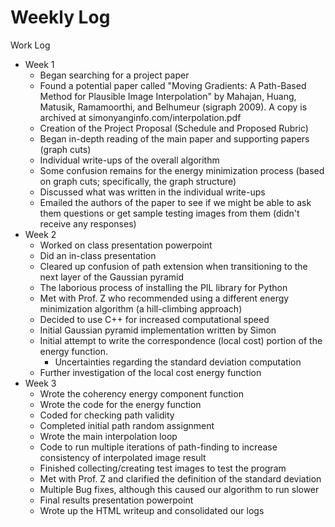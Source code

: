 # Weekly Log #

Work Log
  * Week 1
    * Began searching for a project paper
    * Found a potential paper called "Moving Gradients: A Path-Based Method for Plausible Image Interpolation" by Mahajan, Huang, Matusik, Ramamoorthi, and Belhumeur (sigraph 2009). A copy is archived at simonyanginfo.com/interpolation.pdf
    * Creation of the Project Proposal  (Schedule and Proposed Rubric)
    * Began in-depth reading of the main paper and supporting papers (graph cuts)
    * Individual write-ups of the overall algorithm
    * Some confusion remains for the energy minimization process (based on graph cuts; specifically, the graph structure)
    * Discussed what was written in the individual write-ups
    * Emailed the authors of the paper to see if we might be able to ask them questions or get sample testing images from them (didn't receive any responses)
  * Week 2
    * Worked on class presentation powerpoint
    * Did an in-class presentation
    * Cleared up confusion of path extension when transitioning to the next layer of the Gaussian pyramid
    * The laborious process of installing the PIL library for Python
    * Met with Prof. Z who recommended using a different energy minimization algorithm (a hill-climbing approach)
    * Decided to use C++ for increased computational speed
    * Initial Gaussian pyramid implementation written by Simon
    * Initial attempt to write the correspondence (local cost) portion of the energy function.
      * Uncertainties regarding the standard deviation computation
    * Further investigation of the local cost energy function
  * Week 3
    * Wrote the coherency energy component function
    * Wrote the code for the energy function
    * Coded for checking path validity
    * Completed initial path random assignment
    * Wrote the main interpolation loop
    * Code to run multiple iterations of path-finding to increase consistency of interpolated image result
    * Finished collecting/creating test images to test the program
    * Met with Prof. Z and clarified the definition of the standard deviation
    * Multiple Bug fixes, although this caused our algorithm to run slower
    * Final results presentation powerpoint
    * Wrote up the HTML writeup and consolidated our logs